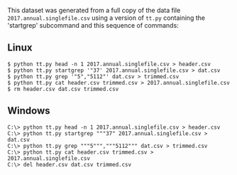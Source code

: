 This dataset was generated from a full copy of the data file
`2017.annual.singlefile.csv` using a version of `tt.py` containing the
'startgrep' subcommand and this sequence of commands:

## Linux

    $ python tt.py head -n 1 2017.annual.singlefile.csv > header.csv
    $ python tt.py startgrep '"37' 2017.annual.singlefile.csv > dat.csv
    $ python tt.py grep '"5","5112"' dat.csv > trimmed.csv
    $ python tt.py cat header.csv trimmed.csv > 2017.annual.singlefile.csv
    $ rm header.csv dat.csv trimmed.csv


## Windows

    C:\> python tt.py head -n 1 2017.annual.singlefile.csv > header.csv
    C:\> python tt.py startgrep """37" 2017.annual.singlefile.csv > dat.csv
    C:\> python tt.py grep """5""","""5112""" dat.csv > trimmed.csv
    C:\> python tt.py cat header.csv trimmed.csv > 2017.annual.singlefile.csv
    C:\> del header.csv dat.csv trimmed.csv
